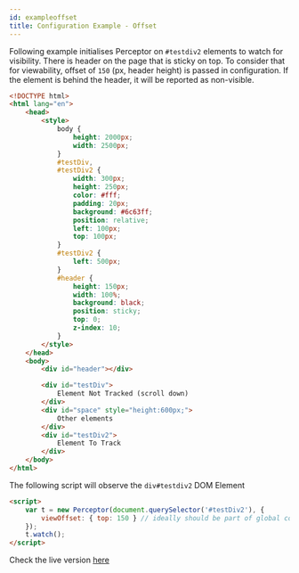 ```yaml
---
id: exampleoffset
title: Configuration Example - Offset
---
```


Following example initialises Perceptor on `#testdiv2` elements to watch for visibility. There is header on the page that is sticky on top. To consider that for viewability, offset of `150` (px, header height) is passed in configuration. If the element is behind the header, it will be reported as non-visible.

```html
<!DOCTYPE html>
<html lang="en">
	<head>
		<style>
			body {
				height: 2000px;
				width: 2500px;
			}
			#testDiv,
			#testDiv2 {
				width: 300px;
				height: 250px;
				color: #fff;
				padding: 20px;
				background: #6c63ff;
				position: relative;
				left: 100px;
				top: 100px;
			}
			#testDiv2 {
				left: 500px;
			}
			#header {
				height: 150px;
				width: 100%;
				background: black;
				position: sticky;
				top: 0;
				z-index: 10;
			}
		</style>
	</head>
	<body>
		<div id="header"></div>

		<div id="testDiv">
			Element Not Tracked (scroll down)
		</div>
		<div id="space" style="height:600px;">
			Other elements
		</div>
		<div id="testDiv2">
			Element To Track
		</div>
	</body>
</html>
```

The following script will observe the `div#testdiv2` DOM Element

```html
<script>
	var t = new Perceptor(document.querySelector('#testDiv2'), {
		viewOffset: { top: 150 } // ideally should be part of global configuration since it is applicable to all elements of the page
	});
	t.watch();
</script>
```

Check the live version [here](/sample/offset)
